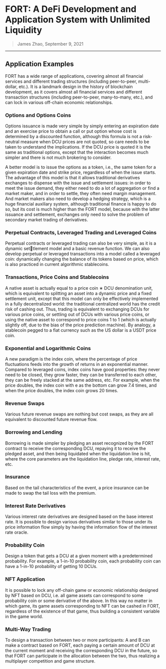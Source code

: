 # FORT: A DeFi Development and Application System with Unlimited Liquidity

> James Zhao, September 9, 2021

---

## Application Examples

FORT has a wide range of applications, covering almost all financial services and different
trading structures (including peer-to-peer, multi-dollar, etc.). It is a landmark design
in the history of blockchain development, as it covers almost all financial services and
different transaction structures (including peer-to-peer, many-to-many, etc.), and can
lock in various off-chain economic relationships.

### Options and Options Coins

Options issuance is made very simple by simply entering an expiration date and an
exercise price to obtain a call or put option whose cost is determined by a discounted
function, although this formula is not a risk-neutral measure when DCU prices are not
quoted, so care needs to be taken to understand the implications. If the DCU price is
quoted it is the same as traditional options, except that the interaction becomes much
simpler and there is not much brokering to consider.

A better model is to issue the options as a token, i.e., the same token for a given
expiration date and strike price, regardless of when the issue starts. The advantage of
this model is that it allows traditional derivatives exchanges to dispense with the issue
and settlement issues: in order to meet the issue demand, they either need to do a lot
of aggregation or find a market maker, and in order to settle, they often need margin
management. And market makers also need to develop a hedging strategy, which is a
huge financial auxiliary system, although traditional finance is happy to do so, but its cost
is much higher than the FORT model, because with the latter issuance and settlement,
exchanges only need to solve the problem of secondary market trading of derivatives.

### Perpetual Contracts, Leveraged Trading and Leveraged Coins

Perpetual contracts or leveraged trading can also be very simple, as it is a dynamic settlement model and a basic revenue function. We can also develop perpetual or leveraged
transactions into a model called a leveraged coin: dynamically changing the balance of
its tokens based on price, which is also practiced in current algorithmic stablecoins.

### Transactions, Price Coins and Stablecoins

A native asset is actually equal to a price coin ∗ DCU denomination unit, which is
equivalent to splitting an asset into a dynamic price and a fixed settlement unit, except
that this model can only be effectively implemented in a fully decentralized world: the
traditional centralized world has the credit risk of cashing out. Thus, trading is equivalent
to exchanging DCUs for various price coins, or settling out of DCUs with various price
coins, or using the native asset to correspond to price coins 1 to 1 (which is actually
slightly off, due to the bias of the price prediction machine). By analogy, a stablecoin
pegged to a fiat currency such as the US dollar is a USDT price coin.

### Exponential and Logarithmic Coins

A new paradigm is the index coin, where the percentage of price fluctuations feeds into
the growth of returns in an exponential manner. Compared to leveraged coins, index coins have good properties: they never need to be closed, they grow faster, they can
be transferred to each other, they can be freely stacked at the same address, etc. For
example, when the price doubles, the index coin with e as the bottom can grow 7.4 times,
and when the price doubles, the index coin grows 20 times.

### Revenue Swaps

Various future revenue swaps are nothing but cost swaps, as they are all equivalent to
discounted future revenue flow.

### Borrowing and Lending

Borrowing is made simpler by pledging an asset recognized by the FORT contract to
receive the corresponding DCU, repaying it to receive the pledged asset, and then being
liquidated when the liquidation line is hit, where the core parameters are the liquidation
line, pledge rate, interest rate, etc.

### Insurance

Based on the tail characteristics of the event, a price insurance can be made to swap the
tail loss with the premium.

### Interest Rate Derivatives

Various interest rate derivatives are designed based on the base interest rate. It is possible
to design various derivatives similar to those under its price information flow simply by
having the information flow of the interest rate oracle.

### Probability Coin

Design a token that gets a DCU at a given moment with a predetermined probability. For
example, a 1-in-10 probability coin, each probability coin can have a 1-in-10 probability
of getting 10 DCUs.

### NFT Application

It is possible to lock any off-chain game or economic relationship designed by NFT based
on DCU, i.e. all game assets can correspond to some probability coin or some derivative
of the above. In this way no matter in which game, its game assets corresponding to
NFT can be cashed in FORT, regardless of the existence of that game, thus building a
consistent variable in the game world.

### Multi-Way Trading

To design a transaction between two or more participants: A and B can make a contract
based on FORT, each paying a certain amount of DCU at the current moment and
receiving the corresponding DCU in the future, so that FORT can participate in the
allocation between the two, thus realizing a multiplayer competition and game structure.